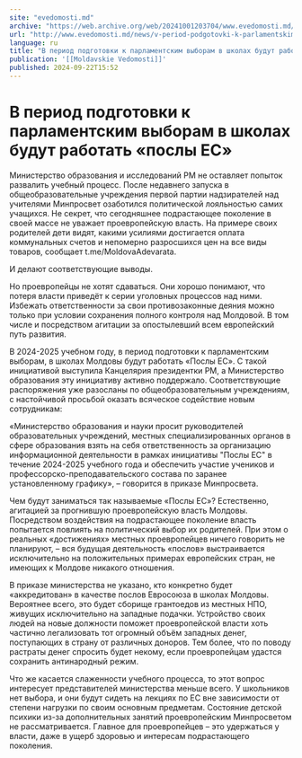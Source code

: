 ```yaml
---
site: "evedomosti.md"
archive: "https://web.archive.org/web/20241001203704/www.evedomosti.md/news/v-period-podgotovki-k-parlamentskim-vyboram-v-shkolah-budut"
url: "http://www.evedomosti.md/news/v-period-podgotovki-k-parlamentskim-vyboram-v-shkolah-budut"
language: ru
title: "В период подготовки к парламентским выборам в школах будут работать «послы ЕС»"
publication: '[[Moldavskie Vedomosti]]'
published: 2024-09-22T15:52
---
```


# В период подготовки к парламентским выборам в школах будут работать «послы ЕС»

Министерство образования и исследований РМ не оставляет попыток развалить учебный процесс. После недавнего запуска в общеобразовательные учреждения первой партии надзирателей над учителями Минпросвет озаботился политической лояльностью самих учащихся. Не секрет, что сегодняшнее подрастающее поколение в своей массе не уважает проевропейскую власть. На примере своих родителей дети видят, какими усилиями достигается оплата коммунальных счетов и непомерно разросшихся цен на все виды товаров, сообщает t.me/MoldovaAdevarata.

И делают соответствующие выводы.

Но проевропейцы не хотят сдаваться. Они хорошо понимают, что потеря власти приведёт к серии уголовных процессов над ними. Избежать ответственности за свои противозаконные деяния можно только при условии сохранения полного контроля над Молдовой. В том числе и посредством агитации за опостылевший всем европейский путь развития.

В 2024-2025 учебном году, в период подготовки к парламентским выборам, в школах Молдовы будут работать «Послы ЕС». С такой инициативой выступила Канцелярия президентки РМ, а Министерство образования эту инициативу активно поддержало. Соответствующие распоряжения уже разосланы по общеобразовательным учреждениям, с настойчивой просьбой оказать всяческое содействие новым сотрудникам:

«Министерство образования и науки просит руководителей образовательных учреждений, местных специализированных органов в сфере образования взять на себя ответственность за организацию информационной деятельности в рамках инициативы "Послы ЕС" в течение 2024-2025 учебного года и обеспечить участие учеников и профессорско-преподавательского состава по заранее установленному графику», – говорится в приказе Минпросвета.

Чем будут заниматься так называемые «Послы ЕС»? Естественно, агитацией за прогнившую проевропейскую власть Молдовы. Посредством воздействия на подрастающее поколение власть попытается повлиять на политический выбор их родителей. При этом о реальных «достижениях» местных проевропейцев ничего говорить не планируют, – вся будущая деятельность «послов» выстраивается исключительно на положительных примерах европейских стран, не имеющих к Молдове никакого отношения.

В приказе министерства не указано, кто конкретно будет «аккредитован» в качестве послов Евросоюза в школах Молдовы. Вероятнее всего, это будет сборище грантоедов из местных НПО, живущих исключительно на западные подачки. Устройство своих людей на новые должности поможет проевропейской власти хоть частично легализовать тот огромный объём западных денег, поступающих в страну от различных доноров. Тем более, что по поводу растраты денег спросить будет некому, если проевропейцам удастся сохранить антинародный режим.

Что же касается слаженности учебного процесса, то этот вопрос интересует представителей министерства меньше всего. У школьников нет выбора, и они будут сидеть на лекциях по ЕС вне зависимости от степени нагрузки по своим основным предметам. Состояние детской психики из-за дополнительных занятий проевропейским Минпросветом не рассматривается. Главное для проевропейцев – это удержаться у власти, даже в ущерб здоровью и интересам подрастающего поколения.